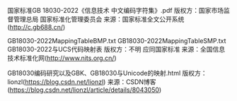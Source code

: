 国家标准GB 18030-2022《信息技术 中文编码字符集》.pdf
版权方：国家市场监督管理总局 国家标准化管理委员会
来源：国家标准全文公开系统(http://c.gb688.cn/)

GB18030-2022MappingTableBMP.txt
GB18030-2022MappingTableSMP.txt
GB18030-2022与UCS代码映射表
版权方：不明 应同国家标准
来源：全国信息技术标准化网(http://www.nits.org.cn/)

GB18030编码研究以及GBK、GB18030与Unicode的映射.html
版权方：lionzl(https://blog.csdn.net/lionzl)
来源：CSDN博客(https://blog.csdn.net/lionzl/article/details/8043050)